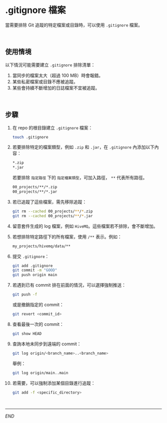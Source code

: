 # .gitignore 檔案

當需要排除 Git 追蹤的特定檔案或目錄時，可以使用 `.gitignore` 檔案。

<br>

## 使用情境

以下情況可能需要建立 `.gitignore` 排除清單：
1. 當同步的檔案太大（超過 100 MB）時會報錯。
2. 某些私密檔案或目錄不應被追蹤。
3. 某些會持續不斷增加的日誌檔案不宜被追蹤。



<br>

## 步驟

1. 在 repo 的根目錄建立 `.gitignore` 檔案：

    ```bash
    touch .gitignore
    ```

2. 若要排除特定的檔案類型，例如 `.zip` 和 `.jar`，在 `.gitignore` 內添加以下內容：

    ```bash
    *.zip
    *.jar
    ```

    若要排除 `指定路徑` 下的 `指定檔案類型`，可加入路徑， `**` 代表所有路徑。

    ```bash
    00_projects/**/*.zip
    00_projects/**/*.jar
    ```

3. 若已追蹤了這些檔案，需先移除追蹤：

    ```bash
    git rm --cached 00_projects/**/*.zip
    git rm --cached 00_projects/**/*.jar
    ```

4. 留意套件生成的 log 檔案，例如 `HiveMQ`。這些檔案若不排除，會不斷增加。

5. 若想排除特定路徑下的所有檔案，使用 `/**` 表示。例如：

    ```bash
    my_projects/hivemq/data/**
    ```

6. 提交 `.gitignore`：

    ```bash
    git add .gitignore
    git commit -m "GOOD"
    git push origin main
    ```

7. 若遇到已有 commit 排在前面的情況，可以選擇強制推送：

    ```bash
    git push -f
    ```

    或是撤銷指定的 commit：

    ```bash
    git revert <commit_id>
    ```

8. 查看最後一次的 commit：

    ```bash
    git show HEAD
    ```

9. 查詢本地未同步到遠端的 commit：

    ```bash
    git log origin/<branch_name>..<branch_name>
    ```

    舉例：

    ```bash
    git log origin/main..main
    ```

10. 若需要，可以強制添加某個目錄進行追蹤：

    ```bash
    git add -f <specific_directory>
    ```

<br>

---

_END_